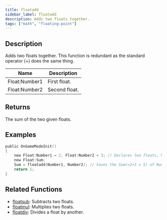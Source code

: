 ```yaml
---
title: floatadd
sidebar_label: floatadd
description: Adds two floats together.
tags: ["math", "floating-point"]
---
```


<LowercaseNote />

## Description

Adds two floats together. This function is redundant as the standard operator (+) does the same thing.

| Name          | Description   |
| ------------- | ------------- |
| Float:Number1 | First float.  |
| Float:Number2 | Second float. |

## Returns

The sum of the two given floats.

## Examples

```c
public OnGameModeInit()
{
    new Float:Number1 = 2, Float:Number2 = 3; // Declares two floats, Number1 (2) and Number2 (3)
    new Float:Sum;
    Sum = floatadd(Number1, Number2); // Saves the Sum(=2+3 = 5) of Number1 and Number2 in the float "Sum"
    return 1;
}
```

## Related Functions

- [floatsub](floatsub): Subtracts two floats.
- [floatmul](floatmul): Multiplies two floats.
- [floatdiv](floatdiv): Divides a float by another.

